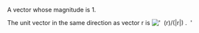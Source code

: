 A vector whose magnitude is 1.

The unit vector in the same direction as vector r is
!['  (r)/(|r|) .  '](../dictionary/equation_images/3117.1..png)
